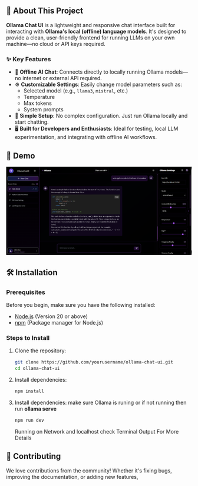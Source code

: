 ## 💬 About This Project

**Ollama Chat UI** is a lightweight and responsive chat interface built for interacting with **Ollama's local (offline) language models**. It's designed to provide a clean, user-friendly frontend for running LLMs on your own machine—no cloud or API keys required.

### ✨ Key Features

- 🧠 **Offline AI Chat**: Connects directly to locally running Ollama models—no internet or external API required.
- ⚙️ **Customizable Settings**: Easily change model parameters such as:
  - Selected model (e.g., `llama3`, `mistral`, etc.)
  - Temperature
  - Max tokens
  - System prompts
- 📂 **Simple Setup**: No complex configuration. Just run Ollama locally and start chatting.
- 🖥️ **Built for Developers and Enthusiasts**: Ideal for testing, local LLM experimentation, and integrating with offline AI workflows.


## 📸 Demo

![Chat UI Demo](assets/image1.png)  

## 🛠️ Installation

### Prerequisites

Before you begin, make sure you have the following installed:

- [Node.js](https://nodejs.org/) (Version 20 or above)
- [npm](https://npmjs.com) (Package manager for Node.js)

### Steps to Install

1. Clone the repository:

   ```bash
   git clone https://github.com/yourusername/ollama-chat-ui.git
   cd ollama-chat-ui
   ```
   
1. Install dependencies:

   ```bash
   npm install
   ```
1. Install dependencies:
   make sure Ollama is runing or if not running then run **ollama serve**
   ```bash
   npm run dev
   ```
   Running on Network and localhost check Terminal Output For More Details

## 🤝 Contributing

We love contributions from the community! Whether it's fixing bugs, improving the documentation, or adding new features,
